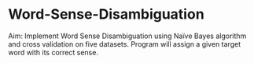 # Word-Sense-Disambiguation
Aim: Implement Word Sense Disambiguation using Naïve Bayes algorithm and cross validation on five datasets. Program will assign a given target word with its correct sense. 
